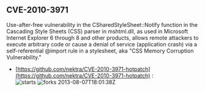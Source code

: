 ## CVE-2010-3971
 Use-after-free vulnerability in the CSharedStyleSheet::Notify function in the Cascading Style Sheets (CSS) parser in mshtml.dll, as used in Microsoft Internet Explorer 6 through 8 and other products, allows remote attackers to execute arbitrary code or cause a denial of service (application crash) via a self-referential @import rule in a stylesheet, aka "CSS Memory Corruption Vulnerability."

- [https://github.com/nektra/CVE-2010-3971-hotpatch](https://github.com/nektra/CVE-2010-3971-hotpatch) :  
![starts](https://img.shields.io/github/stars/nektra/CVE-2010-3971-hotpatch.svg) 
![forks](https://img.shields.io/github/forks/nektra/CVE-2010-3971-hotpatch.svg) 
2013-08-07T18:01:38Z

